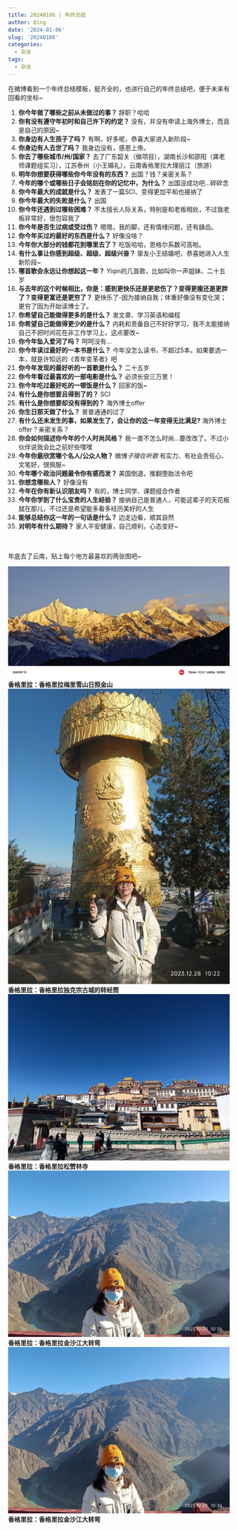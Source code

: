 ```yaml
---
title: 20240106 | 年终总结
author: Qing
date: '2024-01-06'
slug: '20240106'
categories:
  - 杂谈
tags:
  - 杂谈
---
```



在微博看到一个年终总结模板，挺齐全的，也进行自己的年终总结吧，便于未来有回看的坐标~
1. **你今年做了哪些之前从未做过的事？** 辞职？哈哈
1. **你有没有遵守年初时和自己许下的约定？** 没有，并没有申请上海外博士，而且是自己的原因~
1. **你身边有人生孩子了吗？** 有啊，好多呢，恭喜大家进入新阶段~
1. **你身边有人去世了吗？** 我身边没有，感恩上帝。
1. **你去了哪些城市/州/国家？** 去了广东韶关（做项目），湖南长沙和邵阳（龚老师课题组实习），江苏泰州（小王婚礼），云南香格里拉大理丽江（旅游）
1. **明年你想要获得哪些你今年没有的东西？** 出国？钱？亲密关系？
1. **今年的哪个或哪些日子会铭刻在你的记忆中，为什么？** 出国没成功吧...碎碎念
1. **你今年最大的成就是什么？** 发表了一篇SCI、变得更加平和也接纳了
1. **你今年最大的失败是什么？** 出国
1. **你今年还遇到过哪些困难？** 不太擅长人际关系，特别是和老板相处，不过我老板非常好，很包容我了
1. **你今年是否生过病或受过伤？** 嗯嗯，我的脚，还有情绪问题，还有龋齿。
1. **你今年买过的最好的东西是什么？** 好像没啥？
1. **今年你大部分的钱都花到哪里去了？** 吃饭哈哈，恩格尔系数可高啦。
1. **有什么事让你感到超级、超级、超级兴奋？** 挚友小王结婚吧，恭喜她进入人生新阶段~
1. **哪首歌会永远让你想起这一年？** Yiqin的几首歌，比如叫你一声姐妹、二十五岁
1. **与去年的这个时候相比，你是：感到更快乐还是更悲伤了？变得更瘦还是更胖了？变得更富还是更穷了？** 更快乐了-因为接纳自我；体重好像没有变化哭；更穷了因为开始读博士了。
1. **你希望自己能做得更多的是什么？** 发文章、学习英语和编程
1. **你希望自己能做得更少的是什么？** 内耗和责备自己不好好学习，我不太能接纳自己不把时间花在非工作学习上，这点要改~
1. **你今年坠入爱河了吗？** 呵呵没有...
1. **你今年读过最好的一本书是什么？** 今年没怎么读书，不超过5本。如果要选一本，就是许知远的《青年变革者》吧
1. **你今年发现的最好听的一首歌是什么？** 二十五岁
1. **你今年看过最喜欢的一部电影是什么？** 必须长安三万里！
1. **你今年吃过最好吃的一顿饭是什么？** 回家的饭~
1. **有什么是你想要且得到了的？** SCI
1. **有什么是你想要却没有得到的？** 海外博士offer
1. **你生日那天做了什么？** 普普通通的过了
1. **有什么还未发生的事，如果发生了，会让你的这一年变得无比满足?** 海外博士offer？亲密关系？
1. **你会如何描述你今年的个人时尚风格？** 我一直不怎么时尚...要改改了。不过小伙伴说我会比之前好些嘿嘿
1. **今年你最欣赏哪个名人/公众人物？** 微博*子陵在听歌* 有实力、有社会责任心、文笔好，很佩服~
1. **今年哪个政治问题最令你有感而发？** 美国倒退，推翻堕胎法令吧
1. **你想念哪些人？** 好像没有
1. **今年在你有新认识朋友吗？** 有的，博士同学、课题组合作者
1. **今年你学到了什么宝贵的人生经验？** 接纳自己是普通人，可能这辈子的天花板就在那儿，不过还是希望能多看多经历美好的人生
1. **能够总结你这一年的一句话是什么？** 边走边看，顺其自然
1. **对明年有什么期待？** 家人平安健康，自己顺利，心态变好~

<br />
<br />
年底去了云南，贴上每个地方最喜欢的两张图吧~

![](images/梅里雪山日照金山.jpg)   
**香格里拉：香格里拉梅里雪山日照金山**
<br />
![](images/独克宗古城.jpg)
**香格里拉：香格里拉独克宗古城的转经筒**
<br />
![](images/松赞林寺.jpg)
**香格里拉：香格里拉松赞林寺**
<br />
![](images/金沙江大转弯.jpg)
**香格里拉：香格里拉金沙江大转弯**
<br />
![](images/金沙江大转弯.jpg)
**香格里拉：香格里拉金沙江大转弯**
<br />



